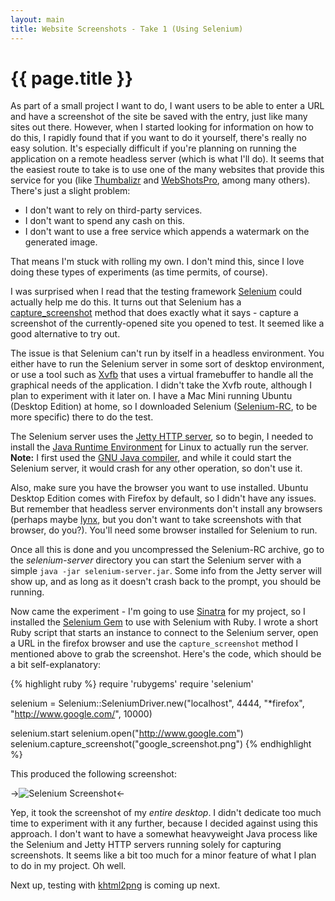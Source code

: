 ```yaml
---
layout: main
title: Website Screenshots - Take 1 (Using Selenium)
---
```

# {{ page.title }}

As part of a small project I want to do, I want users to be able to enter a URL and have a screenshot of the site be saved with the entry, just like many sites out there. However, when I started looking for information on how to do this, I rapidly found that if you want to do it yourself, there's really no easy solution. It's especially difficult if you're planning on running the application on a remote headless server (which is what I'll do). It seems that the easiest route to take is to use one of the many websites that provide this service for you (like [Thumbalizr](http://www.thumbalizr.com/) and [WebShotsPro](http://webshotspro.com/), among many others). There's just a slight problem:

*  I don't want to rely on third-party services.
*  I don't want to spend any cash on this.
*  I don't want to use a free service which appends a watermark on the generated image.

That means I'm stuck with rolling my own. I don't mind this, since I love doing these types of experiments (as time permits, of course).

I was surprised when I read that the testing framework [Selenium](http://seleniumhq.org/) could actually help me do this. It turns out that Selenium has a [capture_screenshot](http://release.seleniumhq.org/selenium-remote-control/1.0-beta-2/doc/ruby/classes/Selenium/Client/GeneratedDriver.html#M000220) method that does exactly what it says - capture a screenshot of the currently-opened site you opened to test. It seemed like a good alternative to try out.

The issue is that Selenium can't run by itself in a headless environment. You either have to run the Selenium server in some sort of desktop environment, or use a tool such as [Xvfb](http://en.wikipedia.org/wiki/Xvfb) that uses a virtual framebuffer to handle all the graphical needs of the application. I didn't take the Xvfb route, although I plan to experiment with it later on. I have a Mac Mini running Ubuntu (Desktop Edition) at home, so I downloaded Selenium ([Selenium-RC](http://seleniumhq.org/projects/remote-control/), to be more specific) there to do the test.

The Selenium server uses the [Jetty HTTP server](http://www.mortbay.org/jetty/), so to begin, I needed to install the [Java Runtime Environment](http://www.java.com/en/download/manual.jsp) for Linux to actually run the server. **Note:** I first used the [GNU Java compiler](http://gcc.gnu.org/java/), and while it could start the Selenium server, it would crash for any other operation, so don't use it.

Also, make sure you have the browser you want to use installed. Ubuntu Desktop Edition comes with Firefox by default, so I didn't have any issues. But remember that headless server environments don't install any browsers (perhaps maybe [lynx](http://lynx.isc.org/), but you don't want to take screenshots with that browser, do you?). You'll need some browser installed for Selenium to run.

Once all this is done and you uncompressed the Selenium-RC archive, go to the *selenium-server* directory you can start the Selenium server with a simple `java -jar selenium-server.jar`. Some info from the Jetty server will show up, and as long as it doesn't crash back to the prompt, you should be running.

Now came the experiment - I'm going to use [Sinatra](http://www.sinatrarb.com/) for my project, so I installed the [Selenium Gem](http://selenium.rubyforge.org/) to use with Selenium with Ruby. I wrote a short Ruby script that starts an instance to connect to the Selenium server, open a URL in the firefox browser and use the `capture_screenshot` method I mentioned above to grab the screenshot. Here's the code, which should be a bit self-explanatory:

{% highlight ruby %}
require 'rubygems'
require 'selenium'

selenium = Selenium::SeleniumDriver.new("localhost", 4444, "*firefox",
                                        "http://www.google.com/", 10000)

selenium.start
selenium.open("http://www.google.com")
selenium.capture_screenshot("google_screenshot.png")
{% endhighlight %}

This produced the following screenshot:

->![Selenium Screenshot](http://img195.imageshack.us/img195/5299/googlescreen.jpg "Selenium Screenshot")<-

Yep, it took the screenshot of my *entire desktop*. I didn't dedicate too much time to experiment with it any further, because I decided against using this approach. I don't want to have a somewhat heavyweight Java process like the Selenium and Jetty HTTP servers running solely for capturing screenshots. It seems like a bit too much for a minor feature of what I plan to do in my project. Oh well.

Next up, testing with [khtml2png](http://khtml2png.sourceforge.net/) is coming up next.